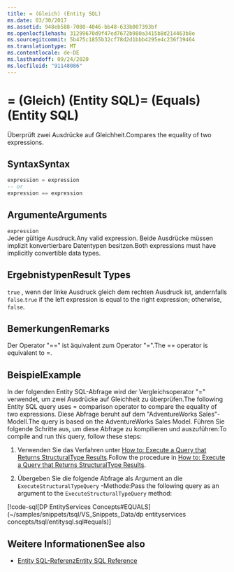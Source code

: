 ```yaml
---
title: = (Gleich) (Entity SQL)
ms.date: 03/30/2017
ms.assetid: 948eb588-7080-4046-bb48-633b007393bf
ms.openlocfilehash: 31299670d9f47ed7672b980a3415b8d214463b8e
ms.sourcegitcommit: 5b475c1855b32cf78d2d1bbb4295e4c236f39464
ms.translationtype: MT
ms.contentlocale: de-DE
ms.lasthandoff: 09/24/2020
ms.locfileid: "91148086"
---
```

# <a name="-equals-entity-sql"></a><span data-ttu-id="29cbf-102">= (Gleich) (Entity SQL)</span><span class="sxs-lookup"><span data-stu-id="29cbf-102">= (Equals) (Entity SQL)</span></span>

<span data-ttu-id="29cbf-103">Überprüft zwei Ausdrücke auf Gleichheit.</span><span class="sxs-lookup"><span data-stu-id="29cbf-103">Compares the equality of two expressions.</span></span>  
  
## <a name="syntax"></a><span data-ttu-id="29cbf-104">Syntax</span><span class="sxs-lookup"><span data-stu-id="29cbf-104">Syntax</span></span>  
  
```sql  
expression = expression  
-- or
expression == expression  
```  
  
## <a name="arguments"></a><span data-ttu-id="29cbf-105">Argumente</span><span class="sxs-lookup"><span data-stu-id="29cbf-105">Arguments</span></span>  

 `expression`  
 <span data-ttu-id="29cbf-106">Jeder gültige Ausdruck.</span><span class="sxs-lookup"><span data-stu-id="29cbf-106">Any valid expression.</span></span> <span data-ttu-id="29cbf-107">Beide Ausdrücke müssen implizit konvertierbare Datentypen besitzen.</span><span class="sxs-lookup"><span data-stu-id="29cbf-107">Both expressions must have implicitly convertible data types.</span></span>  
  
## <a name="result-types"></a><span data-ttu-id="29cbf-108">Ergebnistypen</span><span class="sxs-lookup"><span data-stu-id="29cbf-108">Result Types</span></span>  

 <span data-ttu-id="29cbf-109">`true` , wenn der linke Ausdruck gleich dem rechten Ausdruck ist, andernfalls `false`.</span><span class="sxs-lookup"><span data-stu-id="29cbf-109">`true` if the left expression is equal to the right expression; otherwise, `false`.</span></span>  
  
## <a name="remarks"></a><span data-ttu-id="29cbf-110">Bemerkungen</span><span class="sxs-lookup"><span data-stu-id="29cbf-110">Remarks</span></span>  

 <span data-ttu-id="29cbf-111">Der Operator "==" ist äquivalent zum Operator "=".</span><span class="sxs-lookup"><span data-stu-id="29cbf-111">The == operator is equivalent to =.</span></span>  
  
## <a name="example"></a><span data-ttu-id="29cbf-112">Beispiel</span><span class="sxs-lookup"><span data-stu-id="29cbf-112">Example</span></span>  

 <span data-ttu-id="29cbf-113">In der folgenden Entity SQL-Abfrage wird der Vergleichsoperator "=" verwendet, um zwei Ausdrücke auf Gleichheit zu überprüfen.</span><span class="sxs-lookup"><span data-stu-id="29cbf-113">The following Entity SQL query uses = comparison operator to compare the equality of two expressions.</span></span> <span data-ttu-id="29cbf-114">Diese Abfrage beruht auf dem "AdventureWorks Sales"-Modell.</span><span class="sxs-lookup"><span data-stu-id="29cbf-114">The query is based on the AdventureWorks Sales Model.</span></span> <span data-ttu-id="29cbf-115">Führen Sie folgende Schritte aus, um diese Abfrage zu kompilieren und auszuführen:</span><span class="sxs-lookup"><span data-stu-id="29cbf-115">To compile and run this query, follow these steps:</span></span>  
  
1. <span data-ttu-id="29cbf-116">Verwenden Sie das Verfahren unter [How to: Execute a Query that Returns StructuralType Results](../how-to-execute-a-query-that-returns-structuraltype-results.md).</span><span class="sxs-lookup"><span data-stu-id="29cbf-116">Follow the procedure in [How to: Execute a Query that Returns StructuralType Results](../how-to-execute-a-query-that-returns-structuraltype-results.md).</span></span>  
  
2. <span data-ttu-id="29cbf-117">Übergeben Sie die folgende Abfrage als Argument an die `ExecuteStructuralTypeQuery` -Methode:</span><span class="sxs-lookup"><span data-stu-id="29cbf-117">Pass the following query as an argument to the `ExecuteStructuralTypeQuery` method:</span></span>  
  
 [!code-sql[DP EntityServices Concepts#EQUALS](~/samples/snippets/tsql/VS_Snippets_Data/dp entityservices concepts/tsql/entitysql.sql#equals)]  
  
## <a name="see-also"></a><span data-ttu-id="29cbf-118">Weitere Informationen</span><span class="sxs-lookup"><span data-stu-id="29cbf-118">See also</span></span>

- [<span data-ttu-id="29cbf-119">Entity SQL-Referenz</span><span class="sxs-lookup"><span data-stu-id="29cbf-119">Entity SQL Reference</span></span>](entity-sql-reference.md)
